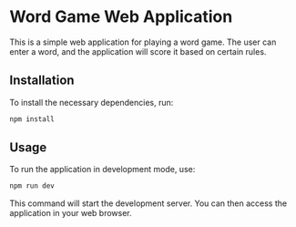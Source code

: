 # Word Game Web Application

This is a simple web application for playing a word game. The user can enter a word, and the application will score it based on certain rules.

## Installation

To install the necessary dependencies, run:

```bash
npm install
```

## Usage

To run the application in development mode, use:

```bash
npm run dev
```
This command will start the development server. You can then access the application in your web browser.
